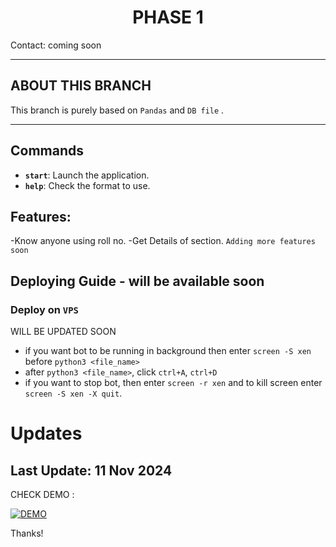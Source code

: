 <h1 align="center">
  <b>PHASE 1</b> 
</h1>


Contact: coming soon

---

## ABOUT THIS BRANCH
This branch is purely based on `Pandas` and `DB file` .

---
## Commands

- **`start`**: Launch the application.
- **`help`**: Check the format to use.

## Features:

-Know anyone using roll no.
-Get Details of section.
`Adding more features soon`

## Deploying Guide - will be available soon


### Deploy on `VPS`

WILL BE UPDATED SOON



- if you want bot to be running in background then enter `screen -S xen` before `python3 <file_name>` 
- after `python3 <file_name>`, click `ctrl+A`, `ctrl+D`
- if you want to stop bot, then enter `screen -r xen` and to kill screen enter `screen -S xen -X quit`.



# Updates
## Last Update: 11 Nov 2024
 


CHECK DEMO :

[![DEMO](https://github.com/user-attachments/assets/ae8c2dd8-6b13-4eea-b449-7c6caeef92f7)](https://github.com/user-attachments/assets/d9116325-54ac-49f7-9840-6b4f06bb647c)



Thanks!
